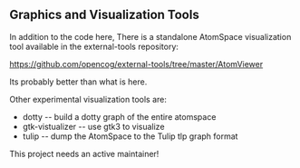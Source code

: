 
Graphics and Visualization Tools
--------------------------------

In addition to the code here,
There is a standalone AtomSpace visualization tool available in the
external-tools repository:

https://github.com/opencog/external-tools/tree/master/AtomViewer

Its probably better than what is here.

Other experimental visualization tools are:

* dotty      -- build a dotty graph of the entire atomspace
* gtk-vistualizer -- use gtk3 to visualize
* tulip      -- dump the AtomSpace to the Tulip tlp graph format

This project needs an active maintainer!
